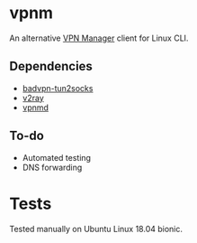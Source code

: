 # vpnm

An alternative [VPN Manager](https://vpn-m.com/) client for Linux CLI.

## Dependencies

- [badvpn-tun2socks](https://github.com/ambrop72/badvpn)
- [v2ray](http://v2ray.com)
- [vpnmd](https://github.com/anatolio-deb/vpnmd)

## To-do

- Automated testing
- DNS forwarding

# Tests

Tested manually on Ubuntu Linux 18.04 bionic.
